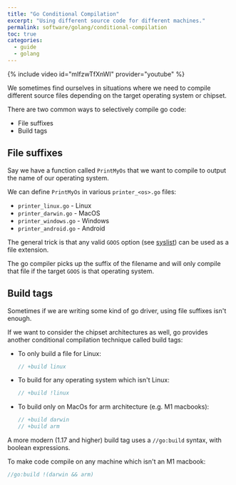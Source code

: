 ```yaml
---
title: "Go Conditional Compilation"
excerpt: "Using different source code for different machines."
permalink: software/golang/conditional-compilation
toc: true
categories:
  - guide
  - golang
---
```


{% include video id="mIfzwTfXnWI" provider="youtube" %}

We sometimes find ourselves in situations where we need to compile different source files depending on the target operating system or chipset.

There are two common ways to selectively compile go code:
* File suffixes
* Build tags

## File suffixes

Say we have a function called `PrintMyOs` that we want to compile to output the name of our operating system.

We can define `PrintMyOs` in various `printer_<os>.go` files:
* `printer_linux.go` - Linux
* `printer_darwin.go` - MacOS
* `printer_windows.go` - Windows
* `printer_android.go` - Android

The general trick is that any valid `GOOS` option (see [syslist](https://github.com/golang/go/blob/master/src/go/build/syslist.go)) can be used as a file extension.

The go compiler picks up the suffix of the filename and will only compile that file if the target `GOOS` is that operating system.

## Build tags

Sometimes if we are writing some kind of go driver, using file suffixes isn't enough. 

If we want to consider the chipset architectures as well, go provides another conditional compilation technique called build tags:
* To only build a file for Linux:
  ```go
  // +build linux
  ```
* To build for any operating system which isn't Linux:
  ```go
  // +build !linux
  ```
* To build only on MacOs for arm architecture (e.g. M1 macbooks):
  ```go
  // +build darwin
  // +build arm
  ```

A more modern (1.17 and higher) build tag uses a `//go:build` syntax, with boolean expressions.

To make code compile on any machine which isn't an M1 macbook:
```go
//go:build !(darwin && arm)
```
